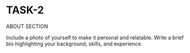 # TASK-2
ABOUT SECTION

Include a photo of yourself to make it personal and relatable.
Write a brief bio highlighting your background, skills, and experience.
